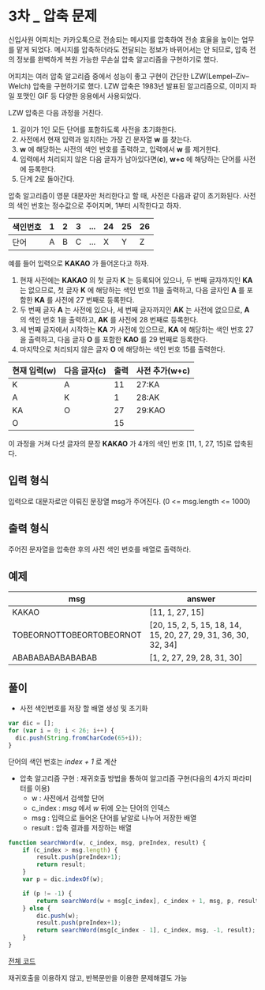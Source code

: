 3차 _ 압축 문제
============

신입사원 어피치는 카카오톡으로 전송되는 메시지를 압축하여 전송 효율을 높이는 업무를 맡게 되었다. 메시지를 압축하더라도 전달되는 정보가 바뀌어서는 안 되므로, 압축 전의 정보를 완벽하게 복원 가능한 무손실 압축 알고리즘을 구현하기로 했다.

어피치는 여러 압축 알고리즘 중에서 성능이 좋고 구현이 간단한 LZW(Lempel–Ziv–Welch) 압축을 구현하기로 했다. LZW 압축은 1983년 발표된 알고리즘으로, 이미지 파일 포맷인 GIF 등 다양한 응용에서 사용되었다.

LZW 압축은 다음 과정을 거친다.

1. 길이가 1인 모든 단어를 포함하도록 사전을 초기화한다.
2. 사전에서 현재 입력과 일치하는 가장 긴 문자열 **w** 를 찾는다.
3. **w** 에 해당하는 사전의 색인 번호를 출력하고, 입력에서 **w** 를 제거한다.
4. 입력에서 처리되지 않은 다음 글자가 남아있다면(**c**), **w+c** 에 해당하는 단어를 사전에 등록한다.
5. 단계 2로 돌아간다.

압축 알고리즘이 영문 대문자만 처리한다고 할 때, 사전은 다음과 같이 초기화된다. 사전의 색인 번호는 정수값으로 주어지며, 1부터 시작한다고 하자.

색인번호|1|2|3|...|24|25|26   
------|---|---|---|---|---|---|---      
단어|A|B|C|...|X|Y|Z

예를 들어 입력으로 **KAKAO** 가 들어온다고 하자.

1. 현재 사전에는 **KAKAO** 의 첫 글자 **K** 는 등록되어 있으나, 두 번째 글자까지인 **KA** 는 없으므로, 첫 글자 **K** 에 해당하는 색인 번호 11을 출력하고, 다음 글자인 **A** 를 포함한 **KA** 를 사전에 27 번째로 등록한다.
2. 두 번째 글자 **A** 는 사전에 있으나, 세 번째 글자까지인 **AK** 는 사전에 없으므로, **A** 의 색인 번호 1을 출력하고, **AK** 를 사전에 28 번째로 등록한다.
3. 세 번째 글자에서 시작하는 **KA** 가 사전에 있으므로, **KA** 에 해당하는 색인 번호 27을 출력하고, 다음 글자 **O** 를 포함한 **KAO** 를 29 번째로 등록한다.
4. 마지막으로 처리되지 않은 글자 **O** 에 해당하는 색인 번호 15를 출력한다.

현재 입력(w) | 다음 글자(c) | 출력 | 사전 추가(w+c)   
---------- | ---------- | --- | ---      
K | A | 11 | 27:KA   
A | K | 1 | 28:AK   
KA | O | 27 | 29:KAO   
O | | 15 |   

이 과정을 거쳐 다섯 글자의 문장 **KAKAO** 가 4개의 색인 번호 [11, 1, 27, 15]로 압축된다.


입력 형식
-------
입력으로  대문자로만 이뤄진 문장열 msg가 주어진다. (0 <= msg.length <= 1000)


출력 형식
-------
주어진 문자열을 압축한 후의 사전 색인 번호를 배열로 출력하라.


예제
---
msg | answer   
----|-------   
KAKAO | [11, 1, 27, 15]   
TOBEORNOTTOBEORTOBEORNOT | [20, 15, 2, 5, 15, 18, 14, 15, 20, 27, 29, 31, 36, 30, 32, 34]   
ABABABABABABABAB | [1, 2, 27, 29, 28, 31, 30]   


풀이
--

- 사전 색인번호를 저장 할 배열 생성 및 초기화

```javascript
var dic = [];
for (var i = 0; i < 26; i++) {
  dic.push(String.fromCharCode(65+i));
}
```
단어의 색인 번호는 *index + 1* 로 계산

- 압축 알고리즘 구현 : 재귀호출 방법을 통하여 알고리즘 구현(다음의 4가지 파라미터를 이용)
  + w : 사전에서 검색할 단어
  + c_index : *msg* 에서 *w* 뒤에 오는 단어의 인덱스
  + msg : 입력으로 들어온 단어를 낱알로 나누어 저장한 배열
  + result : 압축 결과를 저장하는 배열


```javascript
function searchWord(w, c_index, msg, preIndex, result) {
    if (c_index > msg.length) {
        result.push(preIndex+1);
        return result;
    }
    var p = dic.indexOf(w);

    if (p != -1) {
        return searchWord(w + msg[c_index], c_index + 1, msg, p, result);
    } else {
        dic.push(w);
        result.push(preIndex+1);
        return searchWord(msg[c_index - 1], c_index, msg, -1, result);
    }
}
```
[전체 코드](https://github.com/opwe37/Algorithm-Study/blob/master/2018%20KAKAO%20BLIND%20RECRUITMENT/compression.js)

재귀호출을 이용하지 않고, 반복문만을 이용한 문제해결도 가능
